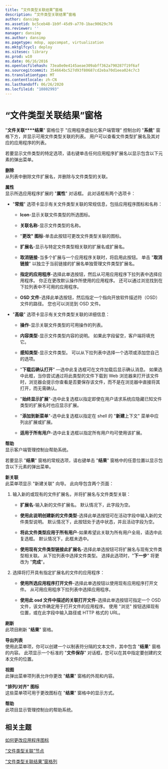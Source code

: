 ```yaml
---
title: “文件类型关联结果”窗格
description: “文件类型关联结果”窗格
author: dansimp
ms.assetid: bc5ceb48-1b9f-45d9-a770-1bac90629c76
ms.reviewer: ''
manager: dansimp
ms.author: dansimp
ms.pagetype: mdop, appcompat, virtualization
ms.mktglfcycl: deploy
ms.sitesec: library
ms.prod: w10
ms.date: 06/16/2016
ms.openlocfilehash: 73ea8e0e4145aeae309abff362a790287f19f6af
ms.sourcegitcommit: 354664bc527d93f80687cd2eba70d1eea024c7c3
ms.translationtype: MT
ms.contentlocale: zh-CN
ms.lasthandoff: 06/26/2020
ms.locfileid: "10802993"
---
```

# “文件类型关联结果”窗格


"**文件关联****结果**" 窗格位于 "应用程序虚拟化客户端管理" 控制台的 "**系统**" 窗格下方，并显示可用文件类型关联的列表。 用户可以查看文件类型扩展名及其对应的应用程序的列表。

若要显示文件类型的特定选项，请右键单击任何应用程序扩展名以显示包含以下元素的弹出菜单。

<a href="" id="delete"></a>**删除**  
从列表中删除文件扩展名，并删除与文件类型的关联。

<a href="" id="properties"></a>**属性**  
显示所选应用程序扩展的 "**属性**" 对话框。 此对话框有两个选项卡：

-   "**常规**" 选项卡显示有关文件类型关联的常规信息，包括应用程序图标和名称：

    -   **Icon**-显示关联文件类型的所选图标。

    -   **关联名称**-显示文件类型的名称。

    -   "**更改" 图标**-单击此按钮可更改文件类型关联的图标。

    -   **扩展名**-显示与特定文件类型相关联的扩展名或扩展名。

    -   **取消链接**-当多个扩展与一个应用程序关联时，将启用此按钮。 单击 "**取消链接**" 以独立于当前链接的扩展名单独管理文件类型扩展名。

    -   **指定的应用程序**-选择此单选按钮，然后从可用应用程序下拉列表中选择应用程序。 你正在更改默认操作所使用的应用程序。 还可以通过浏览找到在下拉列表中不可用的应用程序。

    -   **OSD 文件**-选择此单选按钮，然后指定一个指向开放软件描述符（OSD）文件的路径。 您也可以浏览到 OSD 文件。

-   "**高级**" 选项卡显示有关文件类型关联的详细信息：

    -   **操作**-显示关联文件类型的可用操作的列表。

    -   **内容类型**-显示文件类型内容的说明。 如果此字段留空，客户端将填充它。

    -   **感知类型**-显示文件类型。 可以从下拉列表中选择一个选项或添加您自己的选项。

    -   "**下载后确认打开**" —选中此复选框可在文件加载后显示确认消息。 如果选中此框，当你尝试通过将此类型的文件下载到 Web 浏览器来打开该文件时，浏览器会提示你查看是否要保存该文件，而不是在浏览器中直接将其打开，而无需确认。

    -   "**始终显示扩展**"-选中此复选框以指定即使在用户请求系统应隐藏已知文件类型的扩展名时也应显示扩展。

    -   "**添加到新菜单**"-选中此复选框以指定在 shell 的 "**新建**上下文" 菜单中应列出扩展或扩展。

    -   **适用于所有用户**-选中此复选框以指定所有用户均可使用该扩展。

<a href="" id="help"></a>**帮助**  
显示客户端管理控制台帮助系统。

若要显示 "**结果**" 窗格的常规选项，请右键单击 "**结果**" 窗格中的任意位置以显示包含以下元素的弹出菜单。

<a href="" id="new-association"></a>**新关联**  
此菜单项显示 "新建关联" 向导。 此向导包含两个页面：

1.  输入新的或现有的文件扩展名，并将扩展名与文件类型关联：

    -   **扩展名**-输入新的文件扩展名。 默认情况下，此字段为空。

    -   **使用此说明创建新的文件类型**-选择此单选按钮可在活动字段中输入新的文件类型说明。 默认情况下，此按钮处于选中状态，并且活动字段为空。

    -   **将此文件类型应用于所有用户**-如果希望此关联为所有用户全局，请选中此复选框。 默认情况下，此框未选中。

    -   **使用现有文件类型链接此扩展名**-选择此单选按钮可将扩展名与现有文件类型相关联。 从下拉列表中选择文件类型。 选择此选项时，"**下一步**" 将更改为 "**完成**"。

2.  选择将打开具有指定扩展名的文件的应用程序：

    -   **使用所选应用程序打开文件**-选择此单选按钮以使用现有应用程序打开文件。 从可用应用程序下拉列表中选择应用程序。

    -   **使用此 osd 文件中描述的关联打开文件**-选择此单选按钮可指定一个 OSD 文件，该文件确定用于打开文件的应用程序。 使用 "浏览" 按钮选择现有位置，或在此字段中输入路径或 HTTP 格式的 URL。

<a href="" id="refresh"></a>**刷新**  
此项目刷新 "**结果**" 窗格。

<a href="" id="export-list"></a>**导出列表**  
使用此菜单项，你可以创建一个以制表符分隔的文本文件，其中包含 "**结果**" 窗格的内容。 此项显示一个标准的 "**文件保存**" 对话框，您可以在其中指定要创建的文本文件的位置。

<a href="" id="view"></a>**视图**  
此弹出菜单项列表允许你更改 "**结果**" 窗格的外观和内容。

<a href="" id="arrange-line-up-icons"></a>**"排列/对齐" 图标**  
这些菜单项可用于更改图标在 "**结果**" 窗格中的显示方式。

<a href="" id="help"></a>**帮助**  
此项目显示管理控制台的帮助系统。

## 相关主题


[如何更改应用程序图标](how-to-change-an-application-icon.md)

[“文件类型关联”节点](file-type-associations-node-client.md)

[“文件类型关联结果”窗格列](file-type-association-results-pane-columns.md)

 

 





